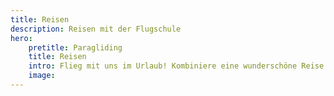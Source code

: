 ```yaml
---
title: Reisen
description: Reisen mit der Flugschule
hero: 
    pretitle: Paragliding
    title: Reisen
    intro: Flieg mit uns im Urlaub! Kombiniere eine wunderschöne Reise mit deiner Leidenschaft fürs fliegen und lerne dabei von absoluten Profis dazu. Sieh dir unseren Reisekalender an und nutze die einmalige Möglichkeit wunderbare neue Landschaften aus der Vogelperspektive zu erkunden.
    image: 
---
```


<hero-two :hero="hero"></hero-two>

<courses-list></courses-list>
